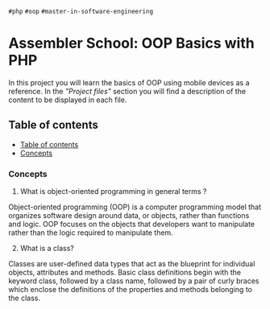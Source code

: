 `#php` `#oop` `#master-in-software-engineering`

# Assembler School: OOP Basics with PHP <!-- omit in toc -->

In this project you will learn the basics of OOP using mobile devices as a reference. In the _"Project files"_ section you will find a description of the content to be displayed in each file.

## Table of contents

- [Table of contents](#table-of-contents)
- [Concepts](#theory)

### Concepts

1. What is object-oriented programming in general terms ?

Object-oriented programming (OOP) is a computer programming model that organizes software design around data, or objects, rather than functions and logic. OOP focuses on the objects that developers want to manipulate rather than the logic required to manipulate them.

2. What is a class?

Classes are user-defined data types that act as the blueprint for individual objects, attributes and methods. Basic class definitions begin with the keyword class, followed by a class name, followed by a pair of curly braces which enclose the definitions of the properties and methods belonging to the class.
